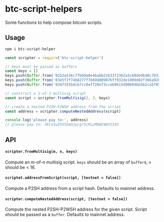# btc-script-helpers

Some functions to help compose bitcoin scripts.

## Usage

```sh
npm i btc-script-helper
```

```js
const scripter = require('btc-script-helper')

// keys must be passed as buffers
const keys = []
keys.push(Buffer.from('0252a536c77bb9a0e46abb21633f2382a3c68de9b48c7933142d70d759cddb35c2', 'hex'))
keys.push(Buffer.from('03e5f2f74b8277f7b69d80987bff932de1009d82f366a920bfa60359620e5f5858', 'hex'))
keys.push(Buffer.from('034f355bdcb7cc0af728ef3cceb9615d90684bb5b2ca5f859ab0f0b704075871aa', 'hex'))

// construct a 2-of-3 multisig script
const script = scripter.fromMultisig(2, 3, keys)

// create a nested P2SH-P2WSH address from the script
const address = scripter.computeNestedAddress(script)

console.log('please pay to:', address)
// please pay to: 3KruSwZhXtDaHJpcqr5cMiuMbWCWQVS343 
```

## API

#### `scripter.fromMultisig(m, n, keys)`

Compute an m-of-n multisig script. `keys` should be an array of `buffer`s, `n` should be < 16.

#### `scriptet.addressFromScript(script, [testnet = false])`

Compute a P2SH address from a script hash. Defaults to mainnet address.

#### `scripter.computeNestedAddress(script, [testnet = false])`

Compute the nested P2SH-P2WSH address for the given script. Script should be passed as a `buffer`. Defaults to mainnet address.
